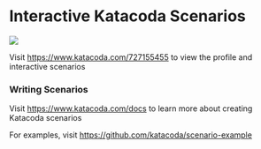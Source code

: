 # Interactive Katacoda Scenarios

[![](http://shields.katacoda.com/katacoda/727155455/count.svg)](https://www.katacoda.com/727155455 "Get your profile on Katacoda.com")

Visit https://www.katacoda.com/727155455 to view the profile and interactive scenarios

### Writing Scenarios
Visit https://www.katacoda.com/docs to learn more about creating Katacoda scenarios

For examples, visit https://github.com/katacoda/scenario-example
